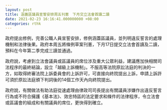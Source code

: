 ```yaml
---
layout: post
title: 涵蓋區議員宣誓安排周五刊憲　下月交立法會首讀二讀
date: 2021-02-23 16:16:41.000000000 +08:00
categories: rthk
---
```


政府提出修例，完善公職人員宣誓安排，修例涵蓋區議員，並列明違反誓言的處理機制和法律後果。政府本周五將條例草案刊憲，下月17日提交立法會首讀及二讀，預料在今年第二季完成三讀並通過。

政府說，考慮到立法會議員或區議員的席位涉及重大公眾利益，建議應加快相關司法程序的最終結論，設立「越級上訴機制」。不服高等法院原訟法庭的判決的一方，如取得終審法院上訴委員會的上訴許可，可直接向終院提出上訴，申請上訴許可須於原訟法庭頒下判詞後的14個工作天內向終院提出。

政府說，有關做法有助法庭從速處理由律政司司長提出有關議員涉嫌作出違反誓言行為或不符合擁護《基本法》、效忠特區的法定要求和條件的法律程序，令立法會或區議會的組成和有關議員的席位，更快得到確立。
